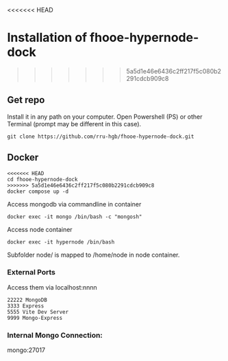 <<<<<<< HEAD
# Installation of fhooe-hypernode-dock
>>>>>>> 5a5d1e46e6436c2ff217f5c080b2291cdcb909c8

## Get repo

Install it in any path on your computer.
Open Powershell (PS) or other Terminal (prompt may be different in this case).

```shell
git clone https://github.com/rru-hgb/fhooe-hypernode-dock.git
```

## Docker

```shell
<<<<<<< HEAD
cd fhooe-hypernode-dock
>>>>>>> 5a5d1e46e6436c2ff217f5c080b2291cdcb909c8
docker compose up -d
```
Access mongodb via commandline in container
```shell
docker exec -it mongo /bin/bash -c "mongosh"
```
Access node container
```shell
docker exec -it hypernode /bin/bash
```
Subfolder node/ is mapped to /home/node in node container. 


### External Ports

Access them via localhost:nnnn
```
22222 MongoDB 
3333 Express
5555 Vite Dev Server
9999 Mongo-Express
```

### Internal Mongo Connection:

mongo:27017
